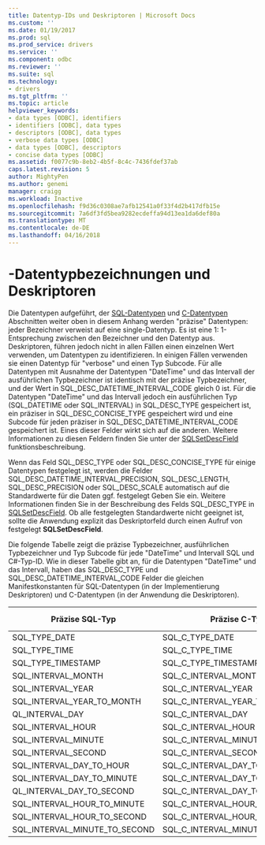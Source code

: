 ```yaml
---
title: Datentyp-IDs und Deskriptoren | Microsoft Docs
ms.custom: ''
ms.date: 01/19/2017
ms.prod: sql
ms.prod_service: drivers
ms.service: ''
ms.component: odbc
ms.reviewer: ''
ms.suite: sql
ms.technology:
- drivers
ms.tgt_pltfrm: ''
ms.topic: article
helpviewer_keywords:
- data types [ODBC], identifiers
- identifiers [ODBC], data types
- descriptors [ODBC], data types
- verbose data types [ODBC]
- data types [ODBC], descriptors
- concise data types [ODBC]
ms.assetid: f0077c9b-8eb2-4b5f-8c4c-7436fdef37ab
caps.latest.revision: 5
author: MightyPen
ms.author: genemi
manager: craigg
ms.workload: Inactive
ms.openlocfilehash: f9d36c0308ae7afb12541a0f33f4d2b417dfb15e
ms.sourcegitcommit: 7a6df3fd5bea9282ecdeffa94d13ea1da6def80a
ms.translationtype: MT
ms.contentlocale: de-DE
ms.lasthandoff: 04/16/2018
---
```

# <a name="data-type-identifiers-and-descriptors"></a>-Datentypbezeichnungen und Deskriptoren
Die Datentypen aufgeführt, der [SQL-Datentypen](../../../odbc/reference/appendixes/sql-data-types.md) und [C-Datentypen](../../../odbc/reference/appendixes/c-data-types.md) Abschnitten weiter oben in diesem Anhang werden "präzise" Datentypen: jeder Bezeichner verweist auf eine single-Datentyp. Es ist eine 1: 1-Entsprechung zwischen den Bezeichner und den Datentyp aus. Deskriptoren, führen jedoch nicht in allen Fällen einen einzelnen Wert verwenden, um Datentypen zu identifizieren. In einigen Fällen verwenden sie einen Datentyp für "verbose" und einen Typ Subcode. Für alle Datentypen mit Ausnahme der Datentypen "DateTime" und das Intervall der ausführlichen Typbezeichner ist identisch mit der präzise Typbezeichner, und der Wert in SQL_DESC_DATETIME_INTERVAL_CODE gleich 0 ist. Für die Datentypen "DateTime" und das Intervall jedoch ein ausführlichen Typ (SQL_DATETIME oder SQL_INTERVAL) in SQL_DESC_TYPE gespeichert ist, ein präziser in SQL_DESC_CONCISE_TYPE gespeichert wird und eine Subcode für jeden präziser in SQL_DESC_DATETIME_INTERVAL_CODE gespeichert ist. Eines dieser Felder wirkt sich auf die anderen. Weitere Informationen zu diesen Feldern finden Sie unter der [SQLSetDescField](../../../odbc/reference/syntax/sqlsetdescfield-function.md) funktionsbeschreibung.  
  
 Wenn das Feld SQL_DESC_TYPE oder SQL_DESC_CONCISE_TYPE für einige Datentypen festgelegt ist, werden die Felder SQL_DESC_DATETIME_INTERVAL_PRECISION, SQL_DESC_LENGTH, SQL_DESC_PRECISION oder SQL_DESC_SCALE automatisch auf die Standardwerte für die Daten ggf. festgelegt Geben Sie ein. Weitere Informationen finden Sie in der Beschreibung des Felds SQL_DESC_TYPE in [SQLSetDescField](../../../odbc/reference/syntax/sqlsetdescfield-function.md). Ob alle festgelegten Standardwerte nicht geeignet ist, sollte die Anwendung explizit das Deskriptorfeld durch einen Aufruf von festgelegt **SQLSetDescField**.  
  
 Die folgende Tabelle zeigt die präzise Typbezeichner, ausführlichen Typbezeichner und Typ Subcode für jede "DateTime" und Intervall SQL und C#-Typ-ID. Wie in dieser Tabelle gibt an, für die Datentypen "DateTime" und das Intervall, haben das SQL_DESC_TYPE und SQL_DESC_DATETIME_INTERVAL_CODE Felder die gleichen Manifestkonstanten für SQL-Datentypen (in der Implementierung Deskriptoren) und C-Datentypen (in der Anwendung die Deskriptoren).  
  
|Präzise SQL-Typ|Präzise C-Typ|Ausführliche Typ|DATETIME_INTERVAL_CODE|  
|----------------------|--------------------|------------------|------------------------------|  
|SQL_TYPE_DATE|SQL_C_TYPE_DATE|SQL_DATETIME|SQL_CODE_DATE|  
|SQL_TYPE_TIME|SQL_C_TYPE_TIME|SQL_DATETIME|SQL_CODE_TIME|  
|SQL_TYPE_TIMESTAMP|SQL_C_TYPE_TIMESTAMP|SQL_DATETIME|SQL_CODE_TIMESTAMP|  
|SQL_INTERVAL_MONTH|SQL_C_INTERVAL_MONTH|SQL_INTERVAL|SQL_CODE_MONTH|  
|SQL_INTERVAL_YEAR|SQL_C_INTERVAL_YEAR|SQL_INTERVAL|SQL_CODE_YEAR|  
|SQL_INTERVAL_YEAR_TO_MONTH|SQL_C_INTERVAL_YEAR_TO_MONTH|SQL_INTERVAL|SQL_CODE_YEAR_TO_MONTH|  
QL_INTERVAL_DAY|SQL_C_INTERVAL_DAY|SQL_INTERVAL|SQL_CODE_DAY|  
|SQL_INTERVAL_HOUR|SQL_C_INTERVAL_HOUR|SQL_INTERVAL|SQL_CODE_HOUR|  
|SQL_INTERVAL_MINUTE|SQL_C_INTERVAL_MINUTE|SQL_INTERVAL|SQL_CODE_MINUTE|  
|SQL_INTERVAL_SECOND|SQL_C_INTERVAL_SECOND|SQL_INTERVAL|SQL_CODE_SECOND|  
|SQL_INTERVAL_DAY_TO_HOUR|SQL_C_INTERVAL_DAY_TO_HOUR|SQL_INTERVAL|SQL_CODE_DAY_TO_HOUR|  
|SQL_INTERVAL_DAY_TO_MINUTE|SQL_C_INTERVAL_DAY_TO_MINUTE|SQL_INTERVAL|SQL_CODE_DAY_TO_MINUTE|  
QL_INTERVAL_DAY_TO_SECOND|SQL_C_INTERVAL_DAY_TO_SECOND|SQL_INTERVAL|SQL_CODE_DAY_TO_SECOND|  
|SQL_INTERVAL_HOUR_TO_MINUTE|SQL_C_INTERVAL_HOUR_TO_MINUTE|SQL_INTERVAL|SQL_CODE_HOUR_TO_MINUTE|  
|SQL_INTERVAL_HOUR_TO_SECOND|SQL_C_INTERVAL_HOUR_TO_SECOND|SQL_INTERVAL|SQL_CODE_HOUR_TO_SECOND|  
|SQL_INTERVAL_MINUTE_TO_SECOND|SQL_C_INTERVAL_MINUTE_TO_SECOND|SQL_INTERVAL|SQL_CODE_MINUTE_TO_SECOND|

